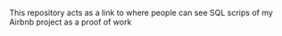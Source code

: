 This repository acts as a link to where people can see SQL scrips of my Airbnb project as a proof of work
